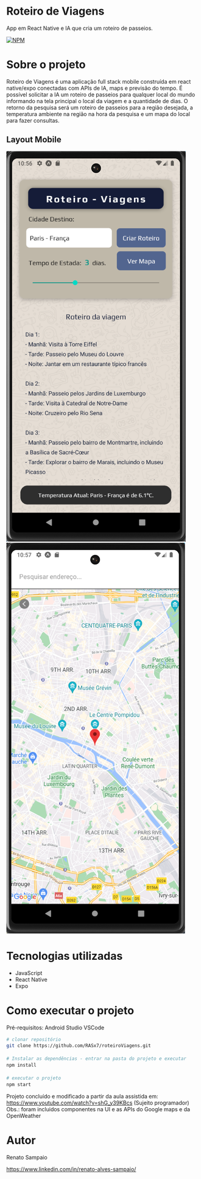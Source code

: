 # Roteiro de Viagens
App em React Native e IA que cria um roteiro de passeios.

[![NPM](https://img.shields.io/npm/l/react)](https://github.com/devsuperior/sds1-wmazoni/blob/master/LICENSE) 

# Sobre o projeto

Roteiro de Viagens é uma aplicação full stack mobile construída em react native/expo conectadas com APIs de IA, maps e previsão do tempo.
É possível solicitar a IA um roteiro de passeios para qualquer local do mundo informando na tela principal o local da viagem e a quantidade de dias.
O retorno da pesquisa será um roteiro de passeios para a região desejada, a temperatura ambiente na região na hora da pesquisa e um mapa do local para fazer consultas.

## Layout Mobile
![Mobile 1](https://github.com/RASx7/assets/blob/main/Roteiro01.PNG)![Mobile 2](https://github.com/RASx7/assets/blob/main/Roteiro02.PNG)

# Tecnologias utilizadas
- JavaScript 
- React Native
- Expo
  
# Como executar o projeto

Pré-requisitos: 
Android Studio
VSCode


```bash
# clonar repositório
git clone https://github.com/RASx7/roteiroViagens.git

# Instalar as dependências - entrar na pasta do projeto e executar
npm install

# executar o projeto
npm start

```

Projeto concluído e modificado a partir da aula assistida em:
https://www.youtube.com/watch?v=shG_y39KBcs
(Sujeito programador)
Obs.: foram incluidos componentes na UI e as APIs do Google maps e da OpenWeather

# Autor

Renato Sampaio

https://www.linkedin.com/in/renato-alves-sampaio/

